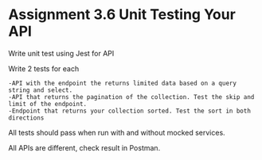 # Assignment 3.6 Unit Testing Your API

Write unit test using Jest for API

Write 2 tests for each 
```
-API with the endpoint the returns limited data based on a query string and select.
-API that returns the pagination of the collection. Test the skip and limit of the endpoint.
-Endpoint that returns your collection sorted. Test the sort in both directions
```

All tests should pass when run with and without mocked services.

All APIs are different, check result in Postman.